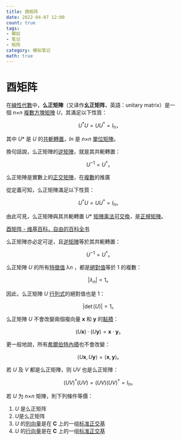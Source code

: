 ```yaml
---
title: 酉矩阵
date: 2022-04-07 12:00
count: true
tags:
- 模拟
- 笔记
- 矩阵
category: 模拟笔记
math: true
---
```

# 酉矩阵

在[線性代數](https://zh.wikipedia.org/wiki/%E7%B7%9A%E6%80%A7%E4%BB%A3%E6%95%B8)中，**么正矩陣**（又译作**幺正矩阵**，英語：unitary matrix）是一個 *n*×*n* [複數](https://zh.wikipedia.org/wiki/%E8%A4%87%E6%95%B8)[方塊矩陣](https://zh.wikipedia.org/wiki/%E6%96%B9%E5%9D%97%E7%9F%A9%E9%98%B5) *U*，其滿足以下性質：

$$
{\displaystyle U^{*}U=UU^{*}=I_{n}} ，
$$

其中 *U** 是 *U* 的[共軛轉置](https://zh.wikipedia.org/wiki/%E5%85%B1%E8%BD%AD%E8%BD%AC%E7%BD%AE)，*In* 是 *n*×*n* [單位矩陣](https://zh.wikipedia.org/wiki/%E5%96%AE%E4%BD%8D%E7%9F%A9%E9%99%A3)。

換句話說，么正矩陣的[逆矩陣](https://zh.wikipedia.org/wiki/%E9%80%86%E7%9F%A9%E9%99%A3)，就是其共軛轉置：

$$
{\displaystyle U^{-1}=U^{*}}。
$$

么正矩陣是實數上的[正交矩陣](https://zh.wikipedia.org/wiki/%E6%AD%A3%E4%BA%A4%E7%9F%A9%E9%98%B5)，在[複數](https://zh.wikipedia.org/wiki/%E8%A4%87%E6%95%B8)的推廣

從定義可知，么正矩陣滿足以下性質：

$$
{\displaystyle U^{*}U=UU^{*}=I_{n}} 。
$$

由此可見，么正矩陣與其共軛轉置 *U** [矩陣乘法](https://zh.wikipedia.org/wiki/%E7%9F%A9%E9%99%A3%E4%B9%98%E6%B3%95)[可交換](https://zh.wikipedia.org/wiki/%E5%8F%AF%E4%BA%A4%E6%8D%A2)，是[正規矩陣](https://zh.wikipedia.org/wiki/%E6%AD%A3%E8%A7%84%E7%9F%A9%E9%98%B5)。

[酉矩阵 - 维基百科，自由的百科全书](https://zh.wikipedia.org/wiki/%E9%85%89%E7%9F%A9%E9%98%B5)

么正矩陣亦必定可逆，且[逆矩陣](https://zh.wikipedia.org/wiki/%E9%80%86%E7%9F%A9%E9%99%A3)等於其共軛轉置：

$$
{\displaystyle U^{-1}=U^{*}}。
$$

么正矩陣 *U* 的所有[特徵值](https://zh.wikipedia.org/wiki/%E7%89%B9%E5%BE%81%E5%80%BC) λ*n* ，都是[絕對值](https://zh.wikipedia.org/wiki/%E7%B5%95%E5%B0%8D%E5%80%BC)等於 1 的複數：

$$
{\displaystyle \left|\lambda _{n}\right|=1} 。
$$

因此，么正矩陣 *U* [行列式](https://zh.wikipedia.org/wiki/%E8%A1%8C%E5%88%97%E5%BC%8F)的絕對值也是 1：

$$
{\displaystyle \left|\det(U)\right|=1} 。
$$

么正矩陣 *U* 不會改變兩個複向量 **x** 和 **y** 的[點積](https://zh.wikipedia.org/wiki/%E9%BB%9E%E7%A9%8D)：

$$
{\displaystyle (U\mathbf {x} )\cdot (U\mathbf {y} )=\mathbf {x} \cdot \mathbf {y} }。
$$

更一般地說，所有[希爾伯特內積](https://zh.wikipedia.org/wiki/%E5%86%85%E7%A7%AF%E7%A9%BA%E9%97%B4)也不會改變：

$$
{\displaystyle \langle U\mathbf {x} ,U\mathbf {y} \rangle =\langle \mathbf {x} ,\mathbf {y} \rangle }。
$$

若 *U* 及 *V* 都是么正矩陣，则 *UV* 也是么正矩陣：

$$
{\displaystyle (UV)^{*}(UV)=(UV)(UV)^{*}=I_{n}}。
$$

若 *U* 为 *n*×*n* 矩陣，則下列條件等價：

1. *U* 是么正矩阵
2. *U*是么正矩阵
3. *U* 的[列向量](https://zh.wikipedia.org/wiki/%E5%88%97%E5%90%91%E9%87%8F)是在 **C** 上的一组[标准正交基](https://zh.wikipedia.org/wiki/%E6%A0%87%E5%87%86%E6%AD%A3%E4%BA%A4%E5%9F%BA)
4. *U* 的[行向量](https://zh.wikipedia.org/wiki/%E8%A1%8C%E5%90%91%E9%87%8F)是在 **C** 上的一组[标准正交基](https://zh.wikipedia.org/wiki/%E6%A0%87%E5%87%86%E6%AD%A3%E4%BA%A4%E5%9F%BA)
